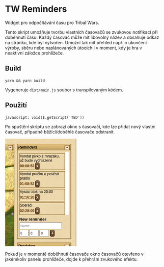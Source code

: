 # TW Reminders

Widget pro odpočítávání času pro Tribal Wars.

Tento skript umožňuje tvorbu vlastních časovačů se zvukovou notifikací při doběhnutí času. Každý časovač může mít
libovolný název a obsahuje odkaz na stránku, kde byl vytvořen. Umožní tak mít přehled např. o ukončení výroby,
sběru nebo naplánovaných útocích i v moment, kdy je hra v neaktivní záložce prohlížeče.

## Build

`yarn && yarn build`

Vygeneruje `dist/main.js` soubor s transpilovaným kódem.

## Použití

`javascript: void($.getScript('TBD'))`

Po spuštění skriptu se zobrazí okno s časovači, kde lze přidat nový vlastní časovač, případně běžící/doběhlé časovače odstranit.

![Ukázka](/img/reminders.png)

Pokud je v momentě doběhnutí časovače okno časovačů otevřeno v jakémkoliv panelu prohlížeče, dojde k přehrání zvukového efektu.